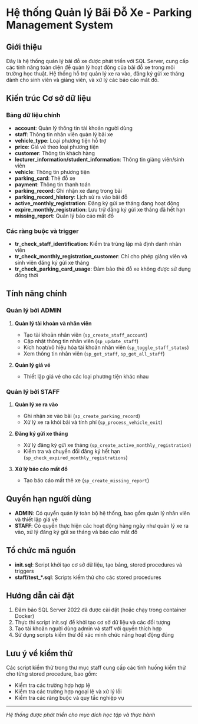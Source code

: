 # Hệ thống Quản lý Bãi Đỗ Xe - Parking Management System

## Giới thiệu

Đây là hệ thống quản lý bãi đỗ xe được phát triển với SQL Server, cung cấp các tính năng toàn diện để quản lý hoạt động của bãi đỗ xe trong môi trường học thuật. Hệ thống hỗ trợ quản lý xe ra vào, đăng ký gửi xe tháng dành cho sinh viên và giảng viên, và xử lý các báo cáo mất đồ.

## Kiến trúc Cơ sở dữ liệu

### Bảng dữ liệu chính

- **account**: Quản lý thông tin tài khoản người dùng
- **staff**: Thông tin nhân viên quản lý bãi xe
- **vehicle_type**: Loại phương tiện hỗ trợ
- **price**: Giá vé theo loại phương tiện
- **customer**: Thông tin khách hàng
- **lecturer_information/student_information**: Thông tin giảng viên/sinh viên
- **vehicle**: Thông tin phương tiện
- **parking_card**: Thẻ đỗ xe
- **payment**: Thông tin thanh toán
- **parking_record**: Ghi nhận xe đang trong bãi
- **parking_record_history**: Lịch sử ra vào bãi đỗ
- **active_monthly_registration**: Đăng ký gửi xe tháng đang hoạt động
- **expire_monthly_registration**: Lưu trữ đăng ký gửi xe tháng đã hết hạn
- **missing_report**: Quản lý báo cáo mất đồ

### Các ràng buộc và trigger

- **tr_check_staff_identification**: Kiểm tra trùng lặp mã định danh nhân viên
- **tr_check_monthly_registration_customer**: Chỉ cho phép giảng viên và sinh viên đăng ký gửi xe tháng
- **tr_check_parking_card_usage**: Đảm bảo thẻ đỗ xe không được sử dụng đồng thời

## Tính năng chính

### Quản lý bởi ADMIN

1. **Quản lý tài khoản và nhân viên**
   - Tạo tài khoản nhân viên (`sp_create_staff_account`)
   - Cập nhật thông tin nhân viên (`sp_update_staff`)
   - Kích hoạt/vô hiệu hóa tài khoản nhân viên (`sp_toggle_staff_status`)
   - Xem thông tin nhân viên (`sp_get_staff`, `sp_get_all_staff`)

2. **Quản lý giá vé**
   - Thiết lập giá vé cho các loại phương tiện khác nhau

### Quản lý bởi STAFF

1. **Quản lý xe ra vào**
   - Ghi nhận xe vào bãi (`sp_create_parking_record`)
   - Xử lý xe ra khỏi bãi và tính phí (`sp_process_vehicle_exit`)

2. **Đăng ký gửi xe tháng**
   - Xử lý đăng ký gửi xe tháng (`sp_create_active_monthly_registration`)
   - Kiểm tra và chuyển đổi đăng ký hết hạn (`sp_check_expired_monthly_registrations`)

3. **Xử lý báo cáo mất đồ**
   - Tạo báo cáo mất thẻ xe (`sp_create_missing_report`)

## Quyền hạn người dùng

- **ADMIN**: Có quyền quản lý toàn bộ hệ thống, bao gồm quản lý nhân viên và thiết lập giá vé
- **STAFF**: Có quyền thực hiện các hoạt động hàng ngày như quản lý xe ra vào, xử lý đăng ký gửi xe tháng và báo cáo mất đồ

## Tổ chức mã nguồn

- **init.sql**: Script khởi tạo cơ sở dữ liệu, tạo bảng, stored procedures và triggers
- **staff/test_*.sql**: Scripts kiểm thử cho các stored procedures

## Hướng dẫn cài đặt

1. Đảm bảo SQL Server 2022 đã được cài đặt (hoặc chạy trong container Docker)
2. Thực thi script init.sql để khởi tạo cơ sở dữ liệu và các đối tượng
3. Tạo tài khoản người dùng admin và staff với quyền thích hợp
4. Sử dụng scripts kiểm thử để xác minh chức năng hoạt động đúng

## Lưu ý về kiểm thử

Các script kiểm thử trong thư mục staff cung cấp các tình huống kiểm thử cho từng stored procedure, bao gồm:
- Kiểm tra các trường hợp hợp lệ
- Kiểm tra các trường hợp ngoại lệ và xử lý lỗi
- Kiểm tra các ràng buộc và quy tắc nghiệp vụ

---

*Hệ thống được phát triển cho mục đích học tập và thực hành*